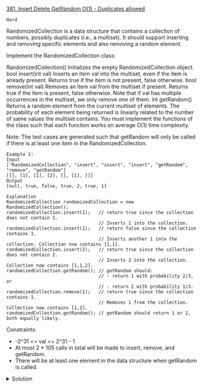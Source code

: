 [381. Insert Delete GetRandom O(1) - Duplicates allowed](https://leetcode.com/problems/insert-delete-getrandom-o1-duplicates-allowed/description/)

`Hard`

RandomizedCollection is a data structure that contains a collection of numbers, possibly duplicates (i.e., a multiset). It should support inserting and removing specific elements and also removing a random element.

Implement the RandomizedCollection class:

RandomizedCollection() Initializes the empty RandomizedCollection object.
bool insert(int val) Inserts an item val into the multiset, even if the item is already present. Returns true if the item is not present, false otherwise.
bool remove(int val) Removes an item val from the multiset if present. Returns true if the item is present, false otherwise. Note that if val has multiple occurrences in the multiset, we only remove one of them.
int getRandom() Returns a random element from the current multiset of elements. The probability of each element being returned is linearly related to the number of same values the multiset contains.
You must implement the functions of the class such that each function works on average O(1) time complexity.

Note: The test cases are generated such that getRandom will only be called if there is at least one item in the RandomizedCollection.

```
Example 1:
Input
["RandomizedCollection", "insert", "insert", "insert", "getRandom", "remove", "getRandom"]
[[], [1], [1], [2], [], [1], []]
Output
[null, true, false, true, 2, true, 1]

Explanation
RandomizedCollection randomizedCollection = new RandomizedCollection();
randomizedCollection.insert(1);   // return true since the collection does not contain 1.
                                  // Inserts 1 into the collection.
randomizedCollection.insert(1);   // return false since the collection contains 1.
                                  // Inserts another 1 into the collection. Collection now contains [1,1].
randomizedCollection.insert(2);   // return true since the collection does not contain 2.
                                  // Inserts 2 into the collection. Collection now contains [1,1,2].
randomizedCollection.getRandom(); // getRandom should:
                                  // - return 1 with probability 2/3, or
                                  // - return 2 with probability 1/3.
randomizedCollection.remove(1);   // return true since the collection contains 1.
                                  // Removes 1 from the collection. Collection now contains [1,2].
randomizedCollection.getRandom(); // getRandom should return 1 or 2, both equally likely.
```

Constraints:

- -2^31 <= val <= 2^31 - 1
- At most 2 * 105 calls in total will be made to insert, remove, and getRandom.
- There will be at least one element in the data structure when getRandom is called.

<details>
<summary>Solution</summary>

[HuifengGuan](https://www.youtube.com/watch?v=IqUJz-enhGA)
</details>